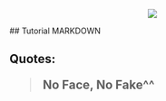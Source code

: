 
<p align ="center"> <img src="https://sv1.uphinhnhanh.com/images/2018/07/17/hp.png"> </p>
## Tutorial MARKDOWN  <h2>

Quotes: 
>No Face, No Fake^^



